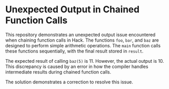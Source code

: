 # Unexpected Output in Chained Function Calls

This repository demonstrates an unexpected output issue encountered when chaining function calls in Hack. The functions `foo`, `bar`, and `baz` are designed to perform simple arithmetic operations. The `main` function calls these functions sequentially, with the final result stored in `result`.

The expected result of calling `baz(5)` is 11.  However, the actual output is 10. This discrepancy is caused by an error in how the compiler handles intermediate results during chained function calls. 

The solution demonstrates a correction to resolve this issue.